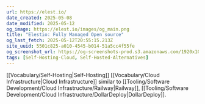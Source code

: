 ```yaml
---
url: https://elest.io/
date_created: 2025-05-08
date_modified: 2025-05-12
og_image: https://elest.io/images/og_main.png
title: "Elestio: Fully Managed Open source"
og_last_fetch: 2025-05-12T20:55:15.213Z
site_uuid: 5501c825-a010-4545-b014-51a5cc4f55fe
og_screenshot_url: https://og-screenshots-prod.s3.amazonaws.com/1920x1080/80/false/1f689d979edd8259ca9a1cf85b267425ba79a39c884c5371d4750b6ddcce3b92.jpeg
tags: [Self-Hosting-Cloud, Self-Hosted-Alternatives]
---
```


[[Vocabulary/Self-Hosting|Self-Hosting]] [[Vocabulary/Cloud Infrastructure|Cloud Infrastructure]] similar to [[Tooling/Software Development/Cloud Infrastructure/Railway|Railway]], [[Tooling/Software Development/Cloud Infrastructure/DollarDeploy|DollarDeploy]]. 


